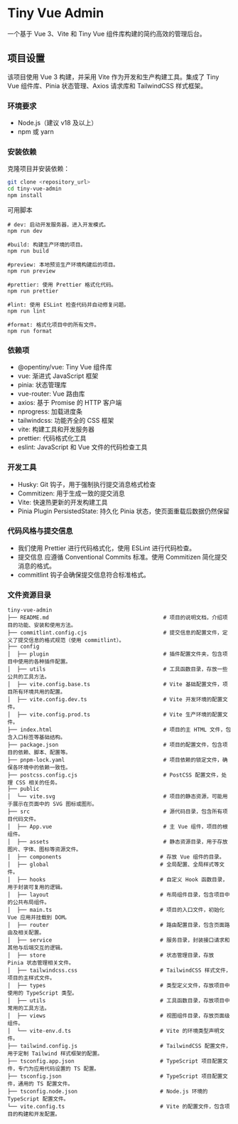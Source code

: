 # Tiny Vue Admin

一个基于 Vue 3、Vite 和 Tiny Vue 组件库构建的简约高效的管理后台。

## 项目设置

该项目使用 Vue 3 构建，并采用 Vite 作为开发和生产构建工具。集成了 Tiny Vue 组件库、Pinia 状态管理、Axios 请求库和 TailwindCSS 样式框架。

### 环境要求

- Node.js（建议 v18 及以上）
- npm 或 yarn

### 安装依赖

克隆项目并安装依赖：

```bash
git clone <repository_url>
cd tiny-vue-admin
npm install
```

可用脚本


```shell
# dev: 启动开发服务器，进入开发模式。
npm run dev

#build: 构建生产环境的项目。
npm run build

#preview: 本地预览生产环境构建后的项目。
npm run preview

#prettier: 使用 Prettier 格式化代码。
npm run prettier

#lint: 使用 ESLint 检查代码并自动修复问题。
npm run lint

#format: 格式化项目中的所有文件。
npm run format
```

### 依赖项

 - @opentiny/vue: Tiny Vue 组件库
 - vue: 渐进式 JavaScript 框架
 - pinia: 状态管理库 
 - vue-router: Vue 路由库 
 - axios: 基于 Promise 的 HTTP 客户端 
 - nprogress: 加载进度条 
 - tailwindcss: 功能齐全的 CSS 框架 
 - vite: 构建工具和开发服务器 
 - prettier: 代码格式化工具 
 - eslint: JavaScript 和 Vue 文件的代码检查工具


### 开发工具
- Husky: Git 钩子，用于强制执行提交消息格式检查 
- Commitizen: 用于生成一致的提交消息 
- Vite: 快速热更新的开发构建工具 
- Pinia Plugin PersistedState: 持久化 Pinia 状态，使页面重载后数据仍然保留

### 代码风格与提交信息

- 我们使用 Prettier 进行代码格式化，使用 ESLint 进行代码检查。 
- 提交信息 应遵循 Conventional Commits 标准。使用 Commitizen 简化提交消息的格式。 
- commitlint 钩子会确保提交信息符合标准格式。


### 文件资源目录

```shell
tiny-vue-admin
├── README.md                                    # 项目的说明文档，介绍项目的功能、安装和使用方法。
├── commitlint.config.cjs                        # 提交信息的配置文件，定义了提交信息的格式规范（使用 commitlint）。
├── config                                       
│  ├── plugin                                    # 插件配置文件夹，包含项目中使用的各种插件配置。
│  ├── utils                                     # 工具函数目录，存放一些公共的工具方法。
│  ├── vite.config.base.ts                       # Vite 基础配置文件，项目所有环境共用的配置。
│  ├── vite.config.dev.ts                        # Vite 开发环境的配置文件。
│  ├── vite.config.prod.ts                       # Vite 生产环境的配置文件。
├── index.html                                   # 项目的主 HTML 文件，包含入口标签等基础结构。
├── package.json                                 # 项目的配置文件，包含项目的依赖、脚本、配置等。
├── pnpm-lock.yaml                               # 项目依赖的锁定文件，确保各环境中的依赖一致性。
├── postcss.config.cjs                           # PostCSS 配置文件，处理 CSS 相关的任务。
├── public
│  └── vite.svg                                  # 项目的静态资源，可能用于展示在页面中的 SVG 图标或图形。
├── src                                          # 源代码目录，包含所有项目代码文件。
│  ├── App.vue                                   # 主 Vue 组件，项目的根组件。
│  ├── assets                                    # 静态资源目录，用于存放图片、字体、图标等资源文件。
│  ├── components                               # 存放 Vue 组件的目录。
│  ├── global                                   # 全局配置、全局样式等文件。
│  ├── hooks                                    # 自定义 Hook 函数目录，用于封装可复用的逻辑。
│  ├── layout                                   # 布局组件目录，包含项目中的公共布局组件。
│  ├── main.ts                                  # 项目的入口文件，初始化 Vue 应用并挂载到 DOM。
│  ├── router                                   # 路由配置目录，包含页面路由及相关配置。
│  ├── service                                  # 服务目录，封装接口请求和其他与后端交互的逻辑。
│  ├── store                                    # 状态管理目录，存放 Pinia 状态管理相关文件。
│  ├── tailwindcss.css                          # TailwindCSS 样式文件，项目的主样式文件。
│  ├── types                                    # 类型定义文件，存放项目中使用的 TypeScript 类型。
│  ├── utils                                    # 工具函数目录，存放项目中常用的工具方法。
│  ├── views                                    # 视图组件目录，存放页面级组件。
│  └── vite-env.d.ts                            # Vite 的环境类型声明文件。
├── tailwind.config.js                          # TailwindCSS 配置文件，用于定制 Tailwind 样式框架的配置。
├── tsconfig.app.json                           # TypeScript 项目配置文件，专门为应用代码设置的 TS 配置。
├── tsconfig.json                               # TypeScript 项目配置文件，通用的 TS 配置文件。
├── tsconfig.node.json                          # Node.js 环境的 TypeScript 配置文件。
└── vite.config.ts                              # Vite 的配置文件，包含项目的构建和开发配置。
```
